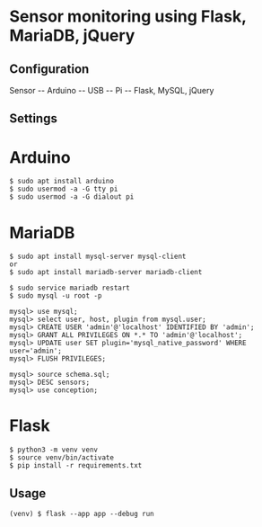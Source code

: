 Sensor monitoring using Flask, MariaDB, jQuery
==============================================


Configuration
-------------

Sensor -- Arduino -- USB -- Pi -- Flask, MySQL, jQuery



Settings
--------

# Arduino
```
$ sudo apt install arduino
$ sudo usermod -a -G tty pi
$ sudo usermod -a -G dialout pi
```

# MariaDB
```
$ sudo apt install mysql-server mysql-client
or
$ sudo apt install mariadb-server mariadb-client

$ sudo service mariadb restart
$ sudo mysql -u root -p
```

```
mysql> use mysql;
mysql> select user, host, plugin from mysql.user;
mysql> CREATE USER 'admin'@'localhost' IDENTIFIED BY 'admin';
mysql> GRANT ALL PRIVILEGES ON *.* TO 'admin'@'localhost';
mysql> UPDATE user SET plugin='mysql_native_password' WHERE user='admin';
mysql> FLUSH PRIVILEGES;

mysql> source schema.sql;
mysql> DESC sensors;
mysql> use conception;
```

# Flask
```
$ python3 -m venv venv
$ source venv/bin/activate
$ pip install -r requirements.txt
```


Usage
-----
```
(venv) $ flask --app app --debug run
```
